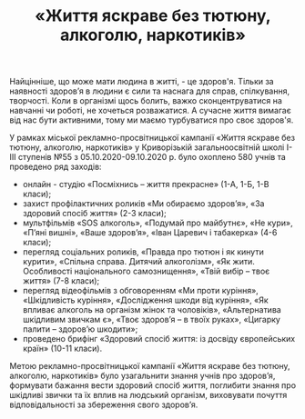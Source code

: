﻿---
title: «Життя яскраве без тютюну, алкоголю, наркотиків»
---

Найцінніше, що може мати людина в житті, - це здоров'я. Тільки за наявності здоров’я в людини є сили та наснага для справ, спілкування, творчості. Коли в організмі щось болить, важко сконцентруватися на навчанні чи роботі, не хочеться розважатися. А сучасне життя вимагає від нас бути активними, тому ми маємо турбуватися про своє здоров'я.

У рамках міської рекламно-просвітницької кампанії «Життя яскраве без тютюну, алкоголю, наркотиків» у Криворізькій загальноосвітній школі І-ІІІ ступенів №55 з 05.10.2020-09.10.2020 р. було охоплено 580 учнів та проведено ряд заходів:

- онлайн - студію «Посміхнись – життя прекрасне» (1-А, 1-Б, 1-В класи);
- захист профілактичних роликів «Ми обираємо здоров’я», «За здоровий спосіб життя» (2-3 класи);
- мультфільмів «SOS алкоголь», «Подумай про майбутнє», «Не кури», «П’яні вишні», «Ваше здоров’я», «Іван Царевич і табакерка» (4-6 класи);
- перегляд соціальних роликів, «Правда про тютюн і як кинути курити», «Спільна справа. Дитячий алкоголізм», «Як жити. Особливості національного самознищення», «Твій вибір – твоє життя» (7-8 класи);
- перегляд відеофільмів з обговоренням «Ми проти куріння», «Шкідливість куріння», «Дослідження шкоди від куріння», «Як впливає алкоголь на організм жінок та чоловіків», «Альтернатива шкідливим звичкам є», «Твоє здоров’я – в твоїх руках», «Цигарку палити – здоров’ю шкодити»;
- проведено брифінг «Здоровий спосіб життя: із досвіду європейських країн» (10-11 класи).

Метою рекламно-просвітницької кампанії «Життя яскраве без тютюну, алкоголю, наркотиків» було узагальнити знання учнів про здоров’я, формувати бажання вести здоровий спосіб життя, поглибити знання про шкідливі звички та їх вплив на людський організм, виховувати почуття відповідальності за збереження свого здоров’я.

<slideshow />

